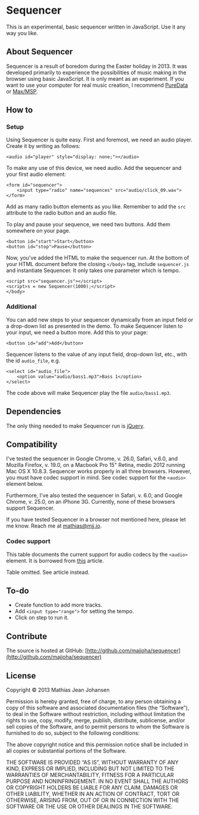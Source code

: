 # Sequencer

This is an experimental, basic sequencer written in JavaScript. Use it any way you like.

## About Sequencer

Sequencer is a result of boredom during the Easter holiday in 2013. It was developed primarily to experience the possibilities of music making in the browser using basic JavaScript. It is only meant as an experiment. If you want to use your computer for real music creation, I recommend [PureData][1] or [Max/MSP][2].

## How to

### Setup

Using Sequencer is quite easy. First and foremost, we need an audio player. Create it by writing as follows:

	<audio id="player" style="display: none;"></audio>

To make any use of this device, we need audio. Add the sequencer and your first audio element:

	<form id="sequencer">
		<input type="radio" name="sequences" src="audio/click_09.wav">
	</form>

Add as many radio button elements as you like. Remember to add the `src` attribute to the radio button and an audio file.

To play and pause your sequence, we need two buttons. Add them somewhere on your page.

	<button id="start">Start</button>
	<button id="stop">Pause</button>

Now, you've added the HTML to make the sequencer run. At the bottom of your HTML document before the closing `</body>` tag, include `sequencer.js` and instantiate Sequencer. It only takes one parameter which is tempo.

	<script src="sequencer.js"></script>
	<script>s = new Sequencer(1000);</script>
	</body>    

### Additional 

You can add new steps to your sequencer dynamically from an input field or a drop-down list as presented in the demo. To make Sequencer listen to your input, we need a button more. Add this to your page:

	<button id="add">Add</button>

Sequencer listens to the value of any input field, drop-down list, etc., with the id `audio_file`, e.g.

	<select id="audio_file">
		<option value="audio/bass1.mp3">Bass 1</option>
	</select>

The code above will make Sequencer play the file `audio/bass1.mp3`.

## Dependencies

The only thing needed to make Sequencer run is [jQuery][3].

## Compatibility

I've tested the sequencer in Google Chrome, v. 26.0, Safari, v.6.0, and Mozilla Firefox, v. 19.0, on a Macbook Pro 15" Retina, medio 2012 running Mac OS X 10.8.3. Sequencer works properly in all three browsers. However, you must have codec support in mind. See codec support for the `<audio>` element below.

Furthermore, I've also tested the sequencer in Safari, v. 6.0, and Google Chrome, v. 25.0, on an iPhone 3G. Currently, none of these browsers support Sequencer.

If you have tested Sequencer in a browser not mentioned here, please let me know. Reach me at [mathias@mjj.io][4].

### Codec support

This table documents the current support for audio codecs by the `<audio>` element. It is borrowed from [this][5] article.

Table omitted. See article instead.

## To-do

*   Create function to add more tracks.
*   Add `<input type="range">` for setting the tempo.
*   Click on step to run it.

## Contribute

The source is hosted at GitHub: [http://github.com/majjoha/sequencer](http://github.com/majjoha/sequencer)

## License

Copyright © 2013 Mathias Jean Johansen 

Permission is hereby granted, free of charge, to any person obtaining a copy of this software and associated documentation files (the “Software”), to deal in the Software without restriction, including without limitation the rights to use, copy, modify, merge, publish, distribute, sublicense, and/or sell copies of the Software, and to permit persons to whom the Software is furnished to do so, subject to the following conditions:

The above copyright notice and this permission notice shall be included in all copies or substantial portions of the Software.

THE SOFTWARE IS PROVIDED “AS IS”, WITHOUT WARRANTY OF ANY KIND, EXPRESS OR IMPLIED, INCLUDING BUT NOT LIMITED TO THE WARRANTIES OF MERCHANTABILITY, FITNESS FOR A PARTICULAR PURPOSE AND NONINFRINGEMENT. IN NO EVENT SHALL THE AUTHORS OR COPYRIGHT HOLDERS BE LIABLE FOR ANY CLAIM, DAMAGES OR OTHER LIABILITY, WHETHER IN AN ACTION OF CONTRACT, TORT OR OTHERWISE, ARISING FROM, OUT OF OR IN CONNECTION WITH THE SOFTWARE OR THE USE OR OTHER DEALINGS IN THE SOFTWARE.

 [1]: http://puredata.info/
 [2]: http://cycling74.com/products/max/
 [3]: http://jquery.com/
 [4]: mailto:mathias%40mjj.io
 [5]: https://en.wikipedia.org/wiki/HTML5_Audio
